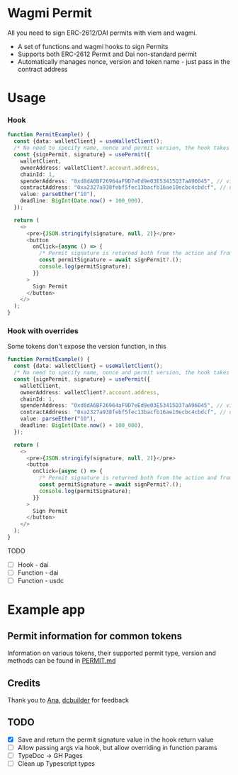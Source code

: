 # Wagmi Permit

All you need to sign ERC-2612/DAI permits with viem and wagmi.
- A set of functions and wagmi hooks to sign Permits
- Supports both ERC-2612 Permit and Dai non-standard permit
- Automatically manages nonce, version and token name - just pass in the contract address

# Usage

### Hook 

```typescript jsx
function PermitExample() {
  const {data: walletClient} = useWalletClient();
  /* No need to specify name, nonce and permit version, the hook takes care of all that automatically */
  const {signPermit, signature} = usePermit({
    walletClient,
    ownerAddress: walletClient?.account.address,
    chainId: 1,
    spenderAddress: "0xd8dA6BF26964aF9D7eEd9e03E53415D37aA96045", // vitalik.eth
    contractAddress: "0xa2327a938febf5fec13bacfb16ae10ecbc4cbdcf", // usdc on mainnet
    value: parseEther("10"),
    deadline: BigInt(Date.now() + 100_000),
  });

  return (
    <>
      <pre>{JSON.stringify(signature, null, 2)}</pre>
      <button
        onClick={async () => {
          /* Permit signature is returned both from the action and from the hook */
          const permitSignature = await signPermit?.();
          console.log(permitSignature);
        }}
      >
        Sign Permit
      </button>
    </>
  );
}
```

### Hook with overrides
Some tokens don't expose the version function, in this

```typescript jsx
function PermitExample() {
  const {data: walletClient} = useWalletClient();
  /* No need to specify name, nonce and permit version, the hook takes care of all that automatically */
  const {signPermit, signature} = usePermit({
    walletClient,
    ownerAddress: walletClient?.account.address,
    chainId: 1,
    spenderAddress: "0xd8dA6BF26964aF9D7eEd9e03E53415D37aA96045", // vitalik.eth
    contractAddress: "0xa2327a938febf5fec13bacfb16ae10ecbc4cbdcf", // usdc on mainnet
    value: parseEther("10"),
    deadline: BigInt(Date.now() + 100_000),
  });

  return (
    <>
      <pre>{JSON.stringify(signature, null, 2)}</pre>
      <button
        onClick={async () => {
          /* Permit signature is returned both from the action and from the hook */
          const permitSignature = await signPermit?.();
          console.log(permitSignature);
        }}
      >
        Sign Permit
      </button>
    </>
  );
}
```

TODO
- [ ] Hook - dai
- [ ] Function - dai
- [ ] Function - usdc

# Example app

## Permit information for common tokens

Information on various tokens, their supported permit type, version and methods can be found in [PERMIT.md](PERMIT.md)

## Credits

Thank you to [Ana](https://twitter.com/AnaArsonist), [dcbuilder](https://twitter.com/dcbuild3r) for feedback

## TODO
- [x] Save and return the permit signature value in the hook return value
- [ ] Allow passing args via hook, but allow overriding in function params
- [ ] TypeDoc -> GH Pages
- [ ] Clean up Typescript types
